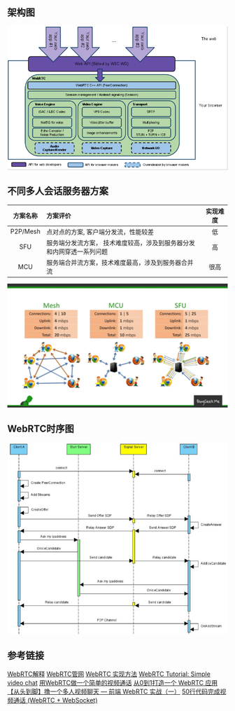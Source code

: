 ## 架构图

![Architecture](WebRTC/Architecture.png)

## 不同多人会话服务器方案

|   方案名称   | 方案评价                                | 实现难度 |
|:--------:|:------------------------------------|:----:|
| P2P/Mesh | 点对点的方案, 客户端分发流，性能较差                 |  低   |
|   SFU    | 服务端分发流方案， 技术难度较高，涉及到服务器分发和内网穿透一系列问题 |  高   |
|   MCU    | 服务端合并流方案，技术难度最高，涉及到服务器合并流           |  很高  |

![不同多人会话服务器方案](WebRTC/webrtc-server.png)

## WebRTC时序图

![时序图](WebRTC/Sequence-Diagram.png)

## 参考链接

[WebRTC解释](https://developer.mozilla.org/zh-CN/docs/Web/API/MediaDevices/getUserMedia)
[WebRTC管网](https://webrtc.github.io/webrtc-org/architecture/)
[WebRTC 实现方法](https://millo-l.github.io/WebRTC-implementation-method-Mesh-SFU-MCU/)
[WebRTC Tutorial: Simple video chat](https://www.scaledrone.com/blog/webrtc-tutorial-simple-video-chat/)
[用WebRTC做一个简单的视频通话](https://webrtc.org.cn/tutorial-simple-video-chat/)
[从0到1打造一个 WebRTC 应用](https://juejin.cn/post/6896045087659130894)
[【从头到脚】撸一个多人视频聊天 — 前端 WebRTC 实战（一）](https://juejin.cn/post/6844903798750576647)
[50行代码完成视频通话 (WebRTC + WebSocket)](https://segmentfault.com/a/1190000020780854)
